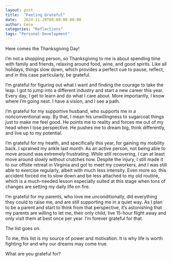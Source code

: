 ```yaml
---
layout: post
title:  "Feeling Grateful"
date:   2024-11-28T00:00:00-00:00
author: Cece
categories: "Reflections"
tags: "Personal-Development"
---
```


Here comes the Thanksgiving Day!

I’m not a shopping person, so Thanksgiving to me is about spending time with family and friends, relaxing around food, wine, and good spirits. Like all holidays, things slow down, which provides a perfect cue to pause, reflect, and in this case particularly, be grateful.



I’m grateful for figuring out what I want and finding the courage to take the leap. I got to jump into a different industry and start a new career this year. Every day, I get to learn and do what I care about. More importantly, I know where I’m going next. I have a vision, and I see a path.

I’m grateful for my supportive husband, who supports me in a nonconventional way. By that, I mean his unwillingness to sugarcoat things just to make me feel good. He points me to reality and forces me out of my head when I lose perspective. He pushes me to dream big, think differently, and live up to my potential.

I’m grateful for my health, and specifically this year, for gaining my mobility back. I sprained my ankle last month. As an active person, not being able to move around was extremely frustrating. While still recovering, I can at least move around slowly without crutches now. Despite the injury, I still made it to our offsite retreat in Virginia and got to meet my coworkers, and I was still able to exercise regularly, albeit with much less intensity. Even more so, this accident forced me to slow down and be less attached to my old routine, which is a much-needed lesson especially suited at this stage when tons of changes are setting my daily life on fire.

I’m grateful for my parents, who love me unconditionally, did everything they could to raise me, and are still supporting me in a quiet way. As I plan to be a parent and start to think from that perspective, it’s astonishing that my parents are willing to let me, their only child, live 15-hour flight away and only visit them at best once per year. I’m forever grateful for that.

The list goes on.



To me, this list is my source of power and motivation. It is why life is worth fighting for and why our dreams may come true. 

What are you grateful for?
